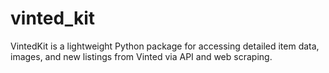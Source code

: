 # vinted_kit
VintedKit is a lightweight Python package for accessing detailed item data, images, and new listings from Vinted via API and web scraping.
